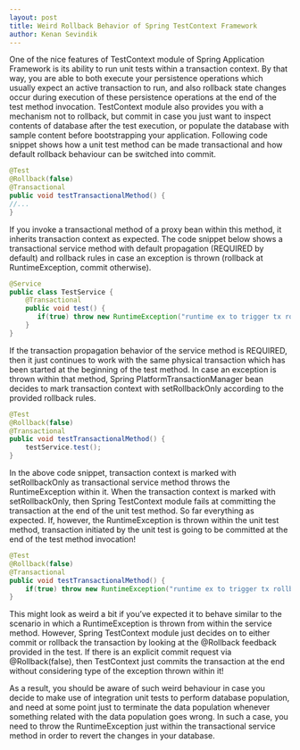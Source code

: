 ```yaml
---
layout: post
title: Weird Rollback Behavior of Spring TestContext Framework
author: Kenan Sevindik
---
```


One of the nice features of TestContext module of Spring Application Framework is its ability to run unit tests within a 
transaction context. By that way, you are able to both execute your persistence operations which usually expect an active 
transaction to run, and also rollback state changes occur during execution of these persistence operations at the end of 
the test method invocation. TestContext module also provides you with a mechanism not to rollback, but commit in case you 
just want to inspect contents of database after the test execution, or populate the database with sample content before 
bootstrapping your application. Following code snippet shows how a unit test method can be made transactional and how 
default rollback behaviour can be switched into commit.

```java
@Test
@Rollback(false)
@Transactional
public void testTransactionalMethod() {
//...
}
```

If you invoke a transactional method of a proxy bean within this method, it inherits transaction context as expected. 
The code snippet below shows a transactional service method with default propagation (REQUIRED by default) and rollback 
rules in case an exception is thrown (rollback at RuntimeException, commit otherwise).

```java
@Service
public class TestService {
    @Transactional
    public void test() {
       if(true) throw new RuntimeException("runtime ex to trigger tx rollback");
    }
}
```

If the transaction propagation behavior of the service method is REQUIRED, then it just continues to work with the same 
physical transaction which has been started at the beginning of the test method. In case an exception is thrown within 
that method, Spring PlatformTransactionManager bean decides to mark transaction context with setRollbackOnly according 
to the provided rollback rules.

```java
@Test
@Rollback(false)
@Transactional
public void testTransactionalMethod() {
    testService.test();
}
```

In the above code snippet, transaction context is marked with setRollbackOnly as transactional service method throws the 
RuntimeException within it. When the transaction context is marked with setRollbackOnly, then Spring TestContext module 
fails at committing the transaction at the end of the unit test method. So far everything as expected. If, however, the 
RuntimeException is thrown within the unit test method, transaction initiated by the unit test is going to be committed 
at the end of the test method invocation!

```java
@Test
@Rollback(false)
@Transactional
public void testTransactionalMethod() {
    if(true) throw new RuntimeException("runtime ex to trigger tx rollback");
}
```

This might look as weird a bit if you’ve expected it to behave similar to the scenario in which a RuntimeException is 
thrown from within the service method. However, Spring TestContext module just decides on to either commit or rollback 
the transaction by looking at the @Rollback feedback provided in the test. If there is an explicit commit request via 
@Rollback(false), then TestContext just commits the transaction at the end without considering type of the exception 
thrown within it!

As a result, you should be aware of such weird behaviour in case you decide to make use of integration unit tests to 
perform database population, and need at some point just to terminate the data population whenever something related with 
the data population goes wrong. In such a case, you need to throw the RuntimeException just within the transactional 
service method in order to revert the changes in your database.


